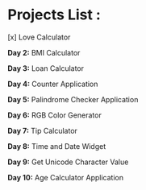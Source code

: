 # Projects List :

[x] Love Calculator

**Day 2:** BMI Calculator

**Day 3:** Loan Calculator

**Day 4:** Counter Application

**Day 5:** Palindrome Checker Application

**Day 6:** RGB Color Generator

**Day 7:** Tip Calculator

**Day 8:** Time and Date Widget

**Day 9:** Get Unicode Character Value

**Day 10:** Age Calculator Application
